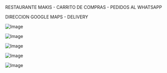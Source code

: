 RESTAURANTE MAKIS - CARRITO DE COMPRAS - PEDIDOS AL WHATSAPP

DIRECCION GOOGLE MAPS - DELIVERY

![Image](https://github.com/user-attachments/assets/6145c107-0276-4001-b78d-6afe067cc929)

![Image](https://github.com/user-attachments/assets/8d313331-ad42-4452-8142-d512075e17d3)

![Image](https://github.com/user-attachments/assets/71591a41-c0a9-4ea9-abde-5e4473216034)

![Image](https://github.com/user-attachments/assets/8cad818e-fc0a-4f16-8626-7b5f03950671)

![Image](https://github.com/user-attachments/assets/766998b9-2d5c-418d-a642-e2b9569cfa6f)

